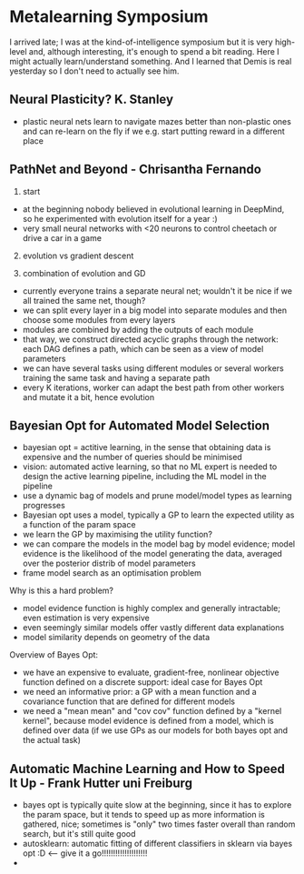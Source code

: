 # Metalearning Symposium

I arrived late; I was at the kind-of-intelligence symposium but it is very high-level and, although interesting, it's enough to spend a bit reading. Here I might actually learn/understand something. And I learned that Demis is real yesterday so I don't need to actually see him.

## Neural Plasticity? K. Stanley
* plastic neural nets learn to navigate mazes better than non-plastic ones and can re-learn on the fly if we e.g. start putting reward in a different place

## PathNet and Beyond - Chrisantha Fernando
1) start
* at the beginning nobody believed in evolutional learning in DeepMind, so he experimented with evolution itself for a year :)
* very small neural networks with <20 neurons to control cheetach or drive a car in a game

2) evolution vs gradient descent

3) combination of evolution and GD
* currently everyone trains a separate neural net; wouldn't it be nice if we all trained the same net, though?
* we can split every layer in a big model into separate modules and then choose some modules from every layers
* modules are combined by adding the outputs of each module
* that way, we construct directed acyclic graphs through the network: each DAG defines a path, which can be seen as a view of model parameters
* we can have several tasks using different modules or several workers training the same task and having a separate path
* every K iterations, worker can adapt the best path from other workers and mutate it a bit, hence evolution

## Bayesian Opt for Automated Model Selection
* bayesian opt = actitive learning, in the sense that obtaining data is expensive and the number of queries should be minimised
* vision: automated active learning, so that no ML expert is needed to design the active learning pipeline, including the ML model in the pipeline
* use a dynamic bag of models and prune model/model types as learning progresses
* Bayesian opt uses a model, typically a GP to learn the expected utility as a function of the param space
* we learn the GP by maximising the utility function?
* we can compare the models in the model bag by model evidence; model evidence is the likelihood of the model generating the data, averaged over the posterior distrib of model parameters
* frame model search as an optimisation problem

Why is this a hard problem?
* model evidence function is highly complex and generally intractable; even estimation is very expensive
* even seemingly similar models offer vastly different data explanations
* model similarity depends on geometry of the data

Overview of Bayes Opt:
* we have an expensive to evaluate, gradient-free, nonlinear objective function defined on a discrete support: ideal case for Bayes Opt
* we need an informative prior: a GP with a mean function and a covariance function that are defined for different models
* we need a "mean mean" and "cov cov" function defined by a "kernel kernel", because model evidence is defined from a model, which is defined over data (if we use GPs as our models for both bayes opt and the actual task)

## Automatic Machine Learning and How to Speed It Up - Frank Hutter uni Freiburg
* bayes opt is typically quite slow at the beginning, since it has to explore the param space, but it tends to speed up as more information is gathered, nice; sometimes is "only" two times faster overall than random search, but it's still quite good
* autosklearn: automatic fitting of different classifiers in sklearn via bayes opt :D <-- give it a go!!!!!!!!!!!!!!!!!!!!
* 
